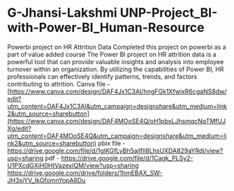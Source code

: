 # G-Jhansi-Lakshmi UNP-Project_BI-with-Power-BI_Human-Resource
Powerbi project on HR Attrition Data
Completed this project on powerbi as a part of value added course
The Power BI project on HR attrition data is a powerful tool that can provide valuable insights and analysis into employee turnover within an organization. By utilizing the capabilities of Power BI, HR professionals can effectively identify patterns, trends, and factors contributing to attrition.
Canva file - [https://www.canva.com/design/DAF4Jx1C3AI/hngFGk1XfwixR6cgaNS8dw/edit?utm_content=DAF4Jx1C3AI&utm_campaign=designshare&utm_medium=link2&utm_source=sharebutton](https://www.canva.com/design/DAF4MOoSE4Q/oH1pbxLJhsmqcNqTMfUJXg/edit?utm_content=DAF4MOoSE4Q&utm_campaign=designshare&utm_medium=link2&utm_source=sharebutton)
pbix file - https://drive.google.com/file/d/1gIKGfLyBh5ajlfll8LhsUXDA829aYRdj/view?usp=sharing
pdf - [https://drive.google.com/file/d/1Caqk_PLSy2-U1PXcdGXiH0HtVazexIQM/view?usp=sharing
](https://drive.google.com/drive/folders/1hmEBAX_SW-JH3sjYV_IkGfomnYopA8Du)https://drive.google.com/drive/folders/1hmEBAX_SW-JH3sjYV_IkGfomnYopA8Du
